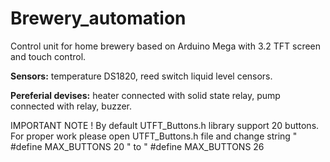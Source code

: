 # Brewery_automation
Control unit for home brewery based on Arduino Mega with 3.2 TFT screen and touch control.

**Sensors:** temperature DS1820,  reed switch liquid level censors.

**Pereferial devises:** heater connected with solid state relay, pump connected with relay, buzzer.

IMPORTANT NOTE !
By default UTFT_Buttons.h library support 20 buttons. For proper work please open UTFT_Buttons.h file and change string " #define MAX_BUTTONS	20 " to " #define MAX_BUTTONS	26
